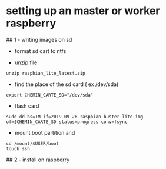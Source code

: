 # setting up an master or worker raspberry

## 1 - writing images on sd

 [raspbian_lite_latest]: https://raspberry-pi.fr/download/raspbian_lite_latest.zip

* format sd cart to ntfs

* unzip file

```shell
unzip raspbian_lite_latest.zip
```

* find the place of the sd card ( ex /dev/sda)
```shell
export CHEMIN_CARTE_SD="/dev/sda"
```
* flash card

```shell
sudo dd bs=1M if=2019-09-26-raspbian-buster-lite.img of=$CHEMIN_CARTE_SD status=progress conv=fsync
```

* mount boot partition and

```shell
cd /mount/$USER/boot
touch ssh
```

## 2 - install on raspberry
